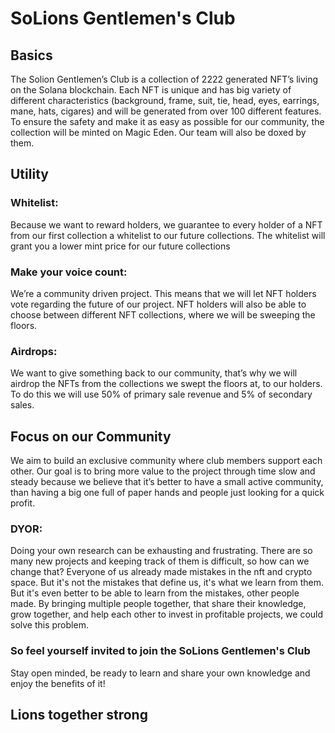 # SoLions Gentlemen's Club
## Basics
The Solion Gentlemen’s Club is a collection of 2222 generated NFT’s living on the Solana blockchain.
Each NFT is unique and has big variety of different characteristics (background, frame, suit, tie, head, eyes, earrings, mane, hats, cigares) and will be generated from         over 100 different features.
To ensure the safety and make it as easy as possible for our community, the collection will be minted on Magic Eden. Our team will also be doxed by them.
## Utility
### Whitelist:
Because we want to reward holders, we guarantee to every holder of a NFT from our first collection a whitelist to our future collections. The whitelist will grant you a lower mint price for our future collections
### Make your voice count: 
We’re a community driven project. This means that we will let NFT holders vote regarding the future of our project. NFT holders will also be able to choose between different NFT collections, where we will be sweeping the floors.
### Airdrops:
We want to give something back to our community, that’s why we will airdrop the NFTs from the collections we swept the floors at, to our holders. To do this we will use 50% of primary sale revenue and 5% of secondary sales.
## Focus on our Community
We aim to build an exclusive community where club members support each other.  Our goal is to bring more value to the project through time slow and steady because we believe that it’s better to have a small active community, than having a big one full of paper hands and people just looking for a quick profit.
### DYOR: 
 
Doing your own research can be exhausting and frustrating. There are so many new projects and keeping track of them is difficult, so how can we change that?
Everyone of us already made mistakes in the nft and crypto space. But it's not the mistakes that define us, it's what we learn from them. But it's even better to be able to learn from the mistakes, other people made. By bringing multiple people together, that share their knowledge, grow together, and help each other to invest in profitable projects, we could solve this problem.
### So feel yourself invited to join the SoLions Gentlemen's Club
Stay open minded, be ready to learn and share your own knowledge and enjoy the benefits of it!
## Lions together strong

